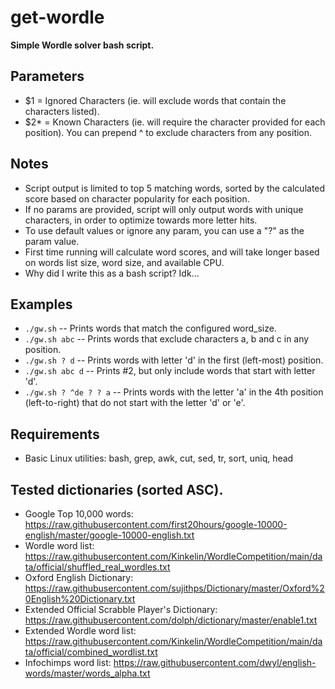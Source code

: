 # get-wordle
**Simple Wordle solver bash script.**

## Parameters
  - $1  = Ignored Characters (ie. will exclude words that contain the characters listed).
  - $2* = Known Characters (ie. will require the character provided for each position). You can prepend ^ to exclude characters from any position.

## Notes
  - Script output is limited to top 5 matching words, sorted by the calculated score based on character popularity for each position.
  - If no params are provided, script will only output words with unique characters, in order to optimize towards more letter hits.
  - To use default values or ignore any param, you can use a "?" as the param value.
  - First time running will calculate word scores, and will take longer based on words list size, word size, and available CPU.
  - Why did I write this as a bash script? Idk...

## Examples
  - `./gw.sh`             -- Prints words that match the configured word_size.
  - `./gw.sh abc`         -- Prints words that exclude characters a, b and c in any position.
  - `./gw.sh ? d`         -- Prints words with letter 'd' in the first (left-most) position.
  - `./gw.sh abc d`       -- Prints #2, but only include words that start with letter 'd'.
  - `./gw.sh ? ^de ? ? a` -- Prints words with the letter 'a' in the 4th position (left-to-right) that do not start with the letter 'd' or 'e'.

## Requirements
  - Basic Linux utilities: bash, grep, awk, cut, sed, tr, sort, uniq, head

## Tested dictionaries (sorted ASC).
  - Google Top 10,000 words: https://raw.githubusercontent.com/first20hours/google-10000-english/master/google-10000-english.txt
  - Wordle word list: https://raw.githubusercontent.com/Kinkelin/WordleCompetition/main/data/official/shuffled_real_wordles.txt
  - Oxford English Dictionary: https://raw.githubusercontent.com/sujithps/Dictionary/master/Oxford%20English%20Dictionary.txt
  - Extended Official Scrabble Player's Dictionary: https://raw.githubusercontent.com/dolph/dictionary/master/enable1.txt
  - Extended Wordle word list: https://raw.githubusercontent.com/Kinkelin/WordleCompetition/main/data/official/combined_wordlist.txt
  - Infochimps word list: https://raw.githubusercontent.com/dwyl/english-words/master/words_alpha.txt
